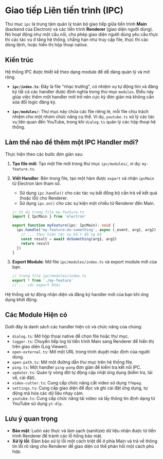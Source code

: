 # Giao tiếp Liên tiến trình (IPC)

Thư mục `ipc` là trung tâm quản lý toàn bộ giao tiếp giữa tiến trình **Main** (backend của Electron) và các tiến trình **Renderer** (giao diện người dùng). Nó hoạt động như một cầu nối, cho phép giao diện người dùng yêu cầu thực thi các tác vụ ở tầng hệ thống, chẳng hạn như truy cập file, thực thi các dòng lệnh, hoặc hiển thị hộp thoại native.

## Kiến trúc

Hệ thống IPC được thiết kế theo dạng module để dễ dàng quản lý và mở rộng.

- **`ipc/index.ts`**: Đây là file "nhạc trưởng", có nhiệm vụ tự động tìm và đăng ký tất cả các handler được định nghĩa trong thư mục `modules`. Điều này giúp việc thêm một handler mới trở nên cực kỳ đơn giản mà không cần sửa đổi logic đăng ký.

- **`ipc/modules/`**: Thư mục này chứa các file riêng lẻ, mỗi file chịu trách nhiệm cho một nhóm chức năng cụ thể. Ví dụ, `youtube.ts` xử lý các tác vụ liên quan đến YouTube, trong khi `dialog.ts` quản lý các hộp thoại hệ thống.

## Làm thế nào để thêm một IPC Handler mới?

Thực hiện theo các bước đơn giản sau:

1.  **Tạo file mới**: Tạo một file mới trong thư mục `ipc/modules/`, ví dụ: `my-feature.ts`.

2.  **Viết Handler**: Bên trong file, tạo một hàm được `export` và nhận `ipcMain` từ Electron làm tham số.
    - Sử dụng `ipc.handle()` cho các tác vụ bất đồng bộ cần trả về kết quả (hoặc lỗi) cho Renderer.
    - Sử dụng `ipc.on()` cho các sự kiện một chiều từ Renderer đến Main.

    ```typescript
    // Ví dụ trong file my-feature.ts
    import { IpcMain } from 'electron'

    export function myFeature(ipc: IpcMain): void {
      ipc.handle('my-feature:do-something', async (_event, arg1, arg2) => {
        // ... thực hiện tác vụ bất đồng bộ
        const result = await doSomething(arg1, arg2)
        return result
      })
    }
    ```

3.  **Export Module**: Mở file `ipc/modules/index.ts` và export module mới của bạn.

    ```typescript
    // trong file ipc/modules/index.ts
    export * from './my-feature'
    // ... các export khác
    ```

Hệ thống sẽ tự động nhận diện và đăng ký handler mới của bạn khi ứng dụng khởi động.

## Các Module Hiện có

Dưới đây là danh sách các handler hiện có và chức năng của chúng:

- `dialog.ts`: Mở hộp thoại native để chọn file hoặc thư mục.
- `logger.ts`: Chuyển tiếp log từ tiến trình Main sang Renderer để hiển thị trên giao diện (Log Viewer).
- `open-external.ts`: Mở một URL trong trình duyệt mặc định của người dùng.
- `open-path.ts`: Mở một đường dẫn thư mục trên hệ thống file.
- `ping.ts`: Một handler `ping-pong` đơn giản để kiểm tra kết nối IPC.
- `updater.ts`: Quản lý vòng đời tự động cập nhật ứng dụng (kiểm tra, tải về, cài đặt).
- `video-cutter.ts`: Cung cấp chức năng cắt video sử dụng `ffmpeg`.
- `settings.ts`: Cung cấp giao diện để đọc và ghi cài đặt ứng dụng, tự động mã hóa các dữ liệu nhạy cảm.
- `youtube.ts`: Cung cấp chức năng tải video và lấy thông tin định dạng từ YouTube sử dụng `yt-dlp`.

## Lưu ý quan trọng

- **Bảo mật**: Luôn xác thực và làm sạch (sanitize) dữ liệu nhận được từ tiến trình Renderer để tránh các lỗ hổng bảo mật.
- **Xử lý lỗi**: Đảm bảo xử lý lỗi một cách triệt để ở phía Main và trả về thông tin lỗi rõ ràng cho Renderer để giao diện có thể phản hồi một cách phù hợp.
